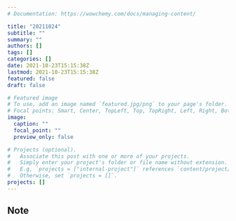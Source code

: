 ```yaml
---
# Documentation: https://wowchemy.com/docs/managing-content/

title: "20211024"
subtitle: ""
summary: ""
authors: []
tags: []
categories: []
date: 2021-10-23T15:15:38Z
lastmod: 2021-10-23T15:15:38Z
featured: false
draft: false

# Featured image
# To use, add an image named `featured.jpg/png` to your page's folder.
# Focal points: Smart, Center, TopLeft, Top, TopRight, Left, Right, BottomLeft, Bottom, BottomRight.
image:
  caption: ""
  focal_point: ""
  preview_only: false

# Projects (optional).
#   Associate this post with one or more of your projects.
#   Simply enter your project's folder or file name without extension.
#   E.g. `projects = ["internal-project"]` references `content/project/deep-learning/index.md`.
#   Otherwise, set `projects = []`.
projects: []
---
```


## Note

